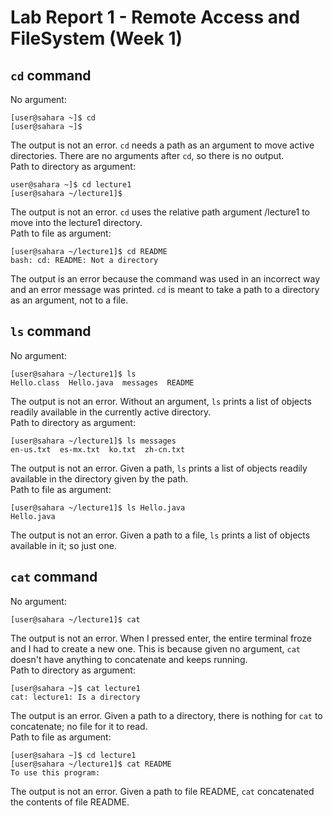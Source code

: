 # Lab Report 1 - Remote Access and FileSystem (Week 1)
## `cd` command
No argument:
```
[user@sahara ~]$ cd
[user@sahara ~]$ 
```
The output is not an error. `cd` needs a path as an argument to move active directories. There are no arguments after `cd`, so there is no output. <br>
Path to directory as argument:
```
user@sahara ~]$ cd lecture1
[user@sahara ~/lecture1]$
```
The output is not an error. `cd` uses the relative path argument /lecture1 to move into the lecture1 directory. <br>
Path to file as argument:
```
[user@sahara ~/lecture1]$ cd README
bash: cd: README: Not a directory
```
The output is an error because the command was used in an incorrect way and an error message was printed. `cd` is meant to take a path to a directory as an argument, not to a file.

## `ls` command
No argument:
```
[user@sahara ~/lecture1]$ ls
Hello.class  Hello.java  messages  README
```
The output is not an error. Without an argument, `ls` prints a list of objects readily available in the currently active directory. <br>
Path to directory as argument:
```
[user@sahara ~/lecture1]$ ls messages
en-us.txt  es-mx.txt  ko.txt  zh-cn.txt
```
The output is not an error. Given a path, `ls` prints a list of objects readily available in the directory given by the path. <br>
Path to file as argument:
```
[user@sahara ~/lecture1]$ ls Hello.java
Hello.java
```
The output is not an error. Given a path to a file, `ls` prints a list of objects available in it; so just one.

## `cat` command
No argument:
```
[user@sahara ~/lecture1]$ cat
```
The output is not an error. When I pressed enter, the entire terminal froze and I had to create a new one. This is because given no argument, `cat` doesn't have anything to concatenate and keeps running. <br>
Path to directory as argument:
```
[user@sahara ~]$ cat lecture1
cat: lecture1: Is a directory
```
The output is an error. Given a path to a directory, there is nothing for `cat` to concatenate; no file for it to read. <br>
Path to file as argument:
```
[user@sahara ~]$ cd lecture1
[user@sahara ~/lecture1]$ cat README
To use this program:
```
The output is not an error. Given a path to file README, `cat` concatenated the contents of file README.
